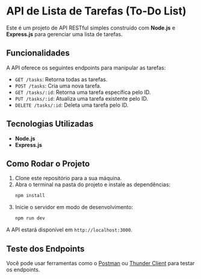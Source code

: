 # API de Lista de Tarefas (To-Do List)

Este é um projeto de API RESTful simples construído com **Node.js** e **Express.js** para gerenciar uma lista de tarefas.

## Funcionalidades

A API oferece os seguintes endpoints para manipular as tarefas:

* `GET /tasks`: Retorna todas as tarefas.
* `POST /tasks`: Cria uma nova tarefa.
* `GET /tasks/:id`: Retorna uma tarefa específica pelo ID.
* `PUT /tasks/:id`: Atualiza uma tarefa existente pelo ID.
* `DELETE /tasks/:id`: Deleta uma tarefa pelo ID.

## Tecnologias Utilizadas

* **Node.js**
* **Express.js**

## Como Rodar o Projeto

1.  Clone este repositório para a sua máquina.
2.  Abra o terminal na pasta do projeto e instale as dependências:
    ```bash
    npm install
    ```
3.  Inicie o servidor em modo de desenvolvimento:
    ```bash
    npm run dev
    ```

A API estará disponível em `http://localhost:3000`.

## Teste dos Endpoints

Você pode usar ferramentas como o [Postman](https://www.postman.com/) ou [Thunder Client](https://marketplace.visualstudio.com/items?itemName=rangav.vscode-thunder-client) para testar os endpoints.
